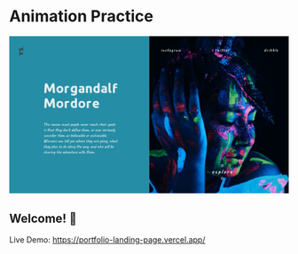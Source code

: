 # Animation Practice

![Design preview](./design/desktop-preview.jpg)

## Welcome! 👋

Live Demo: https://portfolio-landing-page.vercel.app/